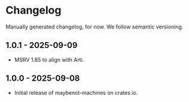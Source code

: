 # Changelog

Manually generated changelog, for now. We follow semantic versioning.

## 1.0.1 - 2025-09-09

- MSRV 1.85 to align with Arti.

## 1.0.0 - 2025-09-08

- Initial release of maybenot-machines on crates.io.
